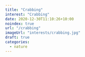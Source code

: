 ```yaml
---
title: "Crabbing"
interest: "Crabbing"
date: 2020-12-30T11:10:26+10:00
noindex: true
url: "/crabbing"
imageUrl: "interests/crabbing.jpg"
draft: true
categories:
  - nature
---
```

